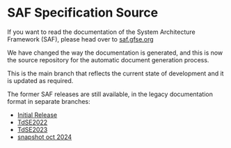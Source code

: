 # SAF Specification Source

If you want to read the documentation of the System Architecture Framework (SAF), please head over to [saf.gfse.org](https://saf.gfse.org)

We have changed the way the documentation is generated, and this is now the source repository for the automatic document generation process.

This is the main branch that reflects the current state of development and it is updated as required.

The former SAF releases are still available, in the legacy documentation format in separate branches:
* [Initial Release](https://github.com/GfSE/SAF-Specification/tree/Initial-Release/README.md)
* [TdSE2022](https://github.com/GfSE/SAF-Specification/tree/TdSE2022/README.md)
* [TdSE2023](https://github.com/GfSE/SAF-Specification/tree/TdSE2023/README.md)
* [snapshot oct 2024](https://github.com/GfSE/SAF-Specification/tree/legacy-doc/README.md)

